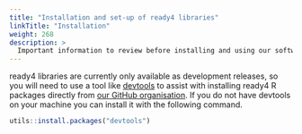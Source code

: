 ```yaml
---
title: "Installation and set-up of ready4 libraries"
linkTitle: "Installation"
weight: 268
description: >
  Important information to review before installing and using our software
---
```


ready4 libraries are currently only available as development releases, so you will need to use a tool like [devtools](https://devtools.r-lib.org) to assist with installing ready4 R packages directly from [our GitHub organisation](https://github.com/ready4-dev). If you do not have devtools on your machine you can install it with the following command.

```r
utils::install.packages("devtools")
```

